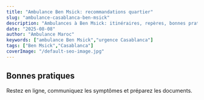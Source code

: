 ```yaml
---
title: "Ambulance Ben Msick: recommandations quartier"
slug: "ambulance-casablanca-ben-msick"
description: "Ambulances à Ben Msick: itinéraires, repères, bonnes pratiques pour une prise en charge efficace."
date: "2025-08-08"
author: "Ambulance Maroc"
keywords: ["ambulance Ben Msick","urgence Casablanca"]
tags: ["Ben Msick","Casablanca"]
coverImage: "/default-seo-image.jpg"
---
```


## Bonnes pratiques

Restez en ligne, communiquez les symptômes et préparez les documents.
